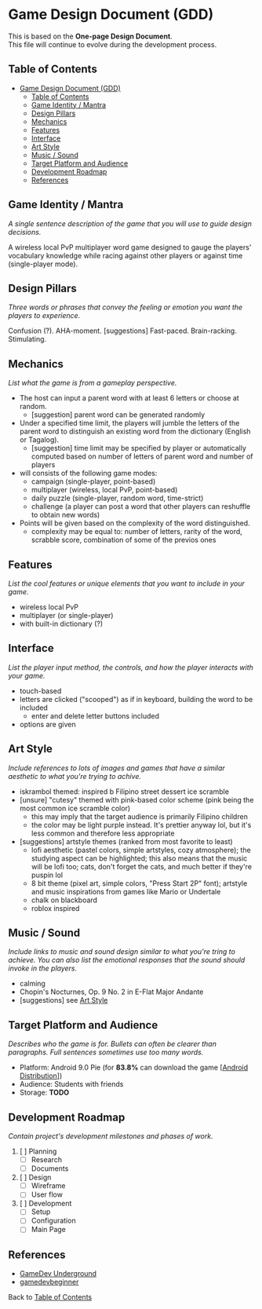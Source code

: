 # Game Design Document (GDD)

This is based on the **One-page Design Document**.  
This file will continue to evolve during the development process.

## Table of Contents

- [Game Design Document (GDD)](#game-design-document-gdd)
  - [Table of Contents](#table-of-contents)
  - [Game Identity / Mantra](#game-identity--mantra)
  - [Design Pillars](#design-pillars)
  - [Mechanics](#mechanics)
  - [Features](#features)
  - [Interface](#interface)
  - [Art Style](#art-style)
  - [Music / Sound](#music--sound)
  - [Target Platform and Audience](#target-platform-and-audience)
  - [Development Roadmap](#development-roadmap)
  - [References](#references)

## Game Identity / Mantra

*A single sentence description of the game that you will use to guide design decisions.*

A wireless local PvP multiplayer word game designed to gauge the players' vocabulary knowledge while racing against other players or against time (single-player mode).

## Design Pillars

*Three words or phrases that convey the feeling or emotion you want the players to experience.*

Confusion (?). AHA-moment.
[suggestions] Fast-paced. Brain-racking. Stimulating.

## Mechanics

*List what the game is from a gameplay perspective.*

- The host can input a parent word with at least 6 letters or choose at random.
    - [suggestion] parent word can be generated randomly
- Under a specified time limit, the players will jumble the letters of the parent word to distinguish an existing word from the dictionary (English or Tagalog).
    - [suggestion] time limit may be specified by player or automatically computed based on number of letters of parent word and number of players
- will consists of the following game modes:
  - campaign (single-player, point-based)
  - multiplayer (wireless, local PvP, point-based)
  - daily puzzle (single-player, random word, time-strict)
  - challenge (a player can post a word that other players can reshuffle to obtain new words)
- Points will be given based on the complexity of the word distinguished.
    - complexity may be equal to: number of letters, rarity of the word, scrabble score, combination of some of the previos ones

## Features

*List the cool features or unique elements that you want to include in your game.*

- wireless local PvP
- multiplayer (or single-player)
- with built-in dictionary (?)

## Interface

*List the player input method, the controls, and how the player interacts with your game.*

- touch-based
- letters are clicked ("scooped") as if in keyboard, building the word to be included
    - enter and delete letter buttons included
- options are given

## Art Style

*Include references to lots of images and games that have a similar aesthetic to what you're trying to achive.*

- iskrambol themed: inspired b Filipino street dessert ice scramble
- [unsure] "cutesy" themed with pink-based color scheme (pink being the most common ice scramble color)
    - this may imply that the target audience is primarily Filipino children
    - the color may be light purple instead. It's prettier anyway lol, but it's less common and therefore less appropriate
- [suggestions] artstyle themes (ranked from most favorite to least)
    - lofi aesthetic (pastel colors, simple artstyles, cozy atmosphere); the studying aspect can be highlighted; this also means that the music will be lofi too; cats, don't forget the cats, and much better if they're puspin lol
    - 8 bit theme (pixel art, simple colors, "Press Start 2P" font); artstyle and music inspirations from games like Mario or Undertale
    - chalk on blackboard
    - roblox inspired

## Music / Sound

*Include links to music and sound design similar to what you're tring to achieve. You can also list the emotional responses that the sound should invoke in the players.*

- calming
- Chopin's Nocturnes, Op. 9 No. 2 in E-Flat Major Andante
- [suggestions] see [Art Style](##Art-Style)

## Target Platform and Audience

*Describes who the game is for. Bullets can often be clearer than paragraphs. Full sentences sometimes use too many words.*

- Platform: Android 9.0 Pie (for **83.8%** can download the game [[Android Distribution](https://9to5google.com/2023/06/02/android-13-june-distribution/)])
- Audience: Students with friends
- Storage: **TODO**

## Development Roadmap

*Contain project's development milestones and phases of work.*

1. [ ] Planning
    - [ ] Research
    - [ ] Documents

2. [ ] Design
    - [ ] Wireframe
    - [ ] User flow

3. [ ] Development
    - [ ] Setup
    - [ ] Configuration
    - [ ] Main Page

## References

- [GameDev Underground](https://imgv2-2-f.scribdassets.com/img/document/470888352/original/5b3a0b6b63/1683989803?v=1)
- [gamedevbeginner](https://gamedevbeginner.com/wp-content/uploads/GDD-example-2.png)

Back to [Table of Contents](#table-of-contents)
